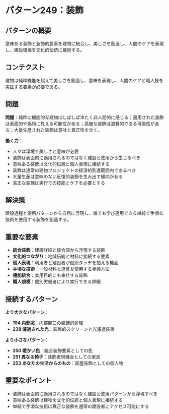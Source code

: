 # パターン249：装飾

## パターンの概要
意味ある装飾と装飾的要素を建物に統合し、美しさを創造し、人間のケアを表現し、建設環境を文化的伝統に接続する。

## コンテクスト
建物は純粋機能を超えて美しさを創造し、意味を表現し、人間のケアと職人技を実証する要素が必要である。

## 問題
**問題**：純粋に機能的な建物はしばしば冷たく非人間的に感じる；適用された装飾は表面的や偽物に見える可能性がある；高価な装飾は浪費的である可能性がある；大量生産された装飾は意味と真正性を欠く。

**働く力**：
- 人々は環境で美しさと意味が必要
- 装飾は表面的に適用されるのではなく建設と使用から生じるべき
- 意味ある装飾は文化的伝統と個人表現に接続する
- 装飾は通常の建物プロジェクトの経済的到達範囲内であるべき
- 大量生産は意味のない反復的装飾を生み出す傾向がある
- 真正な装飾は実行での技能とケアを必要とする

## 解決策
建設過程と使用パターンから自然に浮現し、誰でも学び適用できる単純で手頃な技術を使用する装飾を創造する。

## 重要な要素
- **統合装飾**：建設詳細と接合部から浮現する装飾
- **文化的つながり**：地域伝統と材料に接続する要素
- **個人表現**：利用者と建設者が個別タッチを加える機会
- **手頃な技術**：一般材料と道具を使用する単純方法
- **機能統合**：実用目的にも奉仕する装飾
- **職人規模**：個別労働者により実行できる詳細

## 接続するパターン
**より大きなパターン**：
- **194 内部窓**：内部開口の装飾的処理
- **238 濾過された光**：装飾的スクリーンと光濾過装置

**より小さなパターン**：
- **250 暖かい色**：統合装飾要素としての色
- **251 異なる椅子**：装飾表現機会としての家具
- **253 あなたの生活からのもの**：部屋装飾としての個人物

## 重要なポイント
- 装飾は表面的に適用されるのではなく建設と使用パターンから浮現すべき
- 意味ある装飾は建物を文化的伝統と個人表現に接続する
- 単純で手頃な技術は真正な装飾を通常の建設者にアクセス可能にする